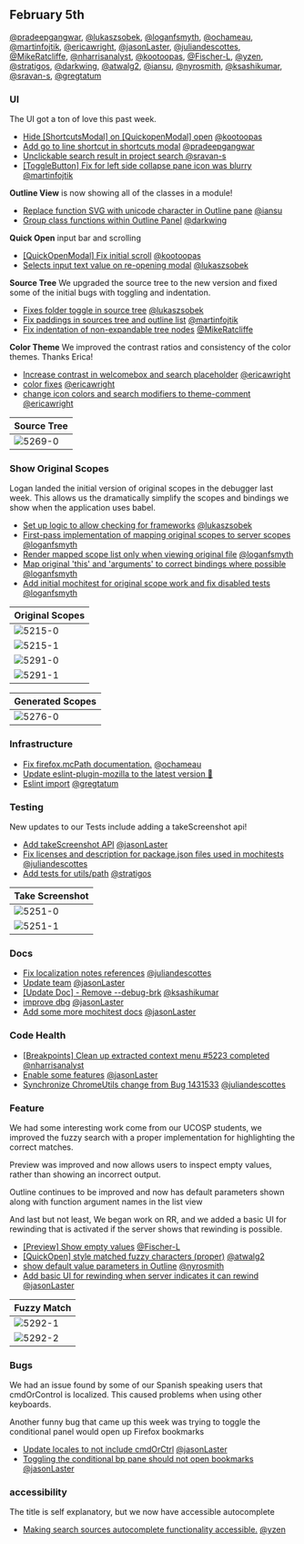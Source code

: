 ## February 5th

[@pradeepgangwar], [@lukaszsobek], [@loganfsmyth], [@ochameau], [@martinfojtik], [@ericawright], [@jasonLaster], [@juliandescottes], [@MikeRatcliffe], [@nharrisanalyst], [@kootoopas], [@Fischer-L], [@yzen], [@stratigos], [@darkwing], [@atwalg2], [@iansu], [@nyrosmith], [@ksashikumar], [@sravan-s], [@gregtatum]

### UI

The UI got a ton of love this past week.

* [Hide [ShortcutsModal] on [QuickopenModal] open][5275] [@kootoopas]
* [Add go to line shortcut in shortcuts modal][4932] [@pradeepgangwar]
* [Unclickable search result in project search ][5305] [@sravan-s]
* [[ToggleButton] Fix for left side collapse pane icon was blurry][5309] [@martinfojtik]

**Outline View** is now showing all of the classes in a module!

* [Replace function SVG with unicode character in Outline pane][5293] [@iansu]
* [Group class functions within Outline Panel][5290] [@darkwing]

**Quick Open** input bar and scrolling

* [[QuickOpenModal] Fix initial scroll][5311] [@kootoopas]
* [Selects input text value on re-opening modal][5286] [@lukaszsobek]

**Source Tree** We upgraded the source tree to the new version and fixed some of the initial bugs with toggling and indentation.

* [Fixes folder toggle in source tree][5308] [@lukaszsobek]
* [Fix paddings in sources tree and outline list][5240] [@martinfojtik]
* [Fix indentation of non-expandable tree nodes][5269] [@MikeRatcliffe]

**Color Theme** We improved the contrast ratios and consistency of the color themes. Thanks Erica!

* [Increase contrast in welcomebox and search placeholder][5249] [@ericawright]
* [color fixes][5314] [@ericawright]
* [change icon colors and search modifiers to theme-comment][5318] [@ericawright]

| Source Tree |
| ----------- |
| ![5269-0]   |

### Show Original Scopes

Logan landed the initial version of original scopes in the debugger last week. This allows us the dramatically simplify the scopes and bindings we show when the application uses babel.

* [Set up logic to allow checking for frameworks][5186] [@lukaszsobek]
* [First-pass implementation of mapping original scopes to server scopes][5215] [@loganfsmyth]
* [Render mapped scope list only when viewing original file][5276] [@loganfsmyth]
* [Map original 'this' and 'arguments' to correct bindings where possible][5291] [@loganfsmyth]
* [Add initial mochitest for original scope work and fix disabled tests][5317] [@loganfsmyth]

| Original Scopes |
| --------------- |
| ![5215-0]       |
| ![5215-1]       |
| ![5291-0]       |
| ![5291-1]       |

| Generated Scopes |
| ---------------- |
| ![5276-0]        |

### Infrastructure

* [Fix firefox.mcPath documentation.][5238] [@ochameau]
* [Update eslint-plugin-mozilla to the latest version 🚀][5272]
* [Eslint import][5315] [@gregtatum]

### Testing

New updates to our Tests include adding a takeScreenshot api!

* [Add takeScreenshot API][5251] [@jasonLaster]
* [Fix licenses and description for package.json files used in mochitests][5264] [@juliandescottes]
* [Add tests for utils/path][5289] [@stratigos]

| Take Screenshot |
| --------------- |
| ![5251-0]       |
| ![5251-1]       |

### Docs

* [Fix localization notes references][5263] [@juliandescottes]
* [Update team][5274] [@jasonLaster]
* [[Update Doc] - Remove --debug-brk][5297] [@ksashikumar]
* [improve dbg][5304] [@jasonLaster]
* [Add some more mochitest docs][5319] [@jasonLaster]

### Code Health

* [[Breakpoints] Clean up extracted context menu #5223 completed][5271] [@nharrisanalyst]
* [Enable some features][5273] [@jasonLaster]
* [Synchronize ChromeUtils change from Bug 1431533][5282] [@juliandescottes]

### Feature

We had some interesting work come from our UCOSP students, we improved the fuzzy search with a proper implementation for highlighting the correct matches.

Preview was improved and now allows users to inspect empty values, rather than showing an incorrect output.

Outline continues to be improved and now has default parameters shown along with function argument names in the list view

And last but not least, We began work on RR, and we added a basic UI for rewinding that is activated if the server shows that rewinding is possible.

* [[Preview] Show empty values][5279] [@Fischer-L]
* [[QuickOpen] style matched fuzzy characters (proper)][5292] [@atwalg2]
* [show default value parameters in Outline][5294] [@nyrosmith]
* [Add basic UI for rewinding when server indicates it can rewind][5303] [@jasonLaster]

| Fuzzy Match |
| ----------- |
| ![5292-1]   |
| ![5292-2]   |

### Bugs

We had an issue found by some of our Spanish speaking users that cmdOrControl is localized. This caused problems when using other keyboards.

Another funny bug that came up this week was trying to toggle the conditional panel would open up Firefox bookmarks

* [Update locales to not include cmdOrCtrl][5281] [@jasonLaster]
* [Toggling the conditional bp pane should not open bookmarks][5299] [@jasonLaster]

### accessibility

The title is self explanatory, but we now have accessible autocomplete

* [Making search sources autocomplete functionality accessible.][5285] [@yzen]

[4932-0]: https://user-images.githubusercontent.com/21259802/34070513-c3b9dd3c-e28d-11e7-94b9-9d8c7ccba246.png
[5215-0]: https://user-images.githubusercontent.com/132260/35460493-16552724-0299-11e8-96f2-9f04472556a7.png
[5215-1]: https://user-images.githubusercontent.com/132260/35460611-7cfe14c2-0299-11e8-8ec6-1f62b84c66da.png
[5251-0]: https://user-images.githubusercontent.com/254562/35596533-48115556-05e8-11e8-8752-fc8d1ff86a2b.png
[5251-1]: https://user-images.githubusercontent.com/254562/35596561-64a16648-05e8-11e8-8e11-9a133e8d53e9.png
[5269-0]: https://user-images.githubusercontent.com/116941/35636987-b84532ee-06aa-11e8-8328-819d2656c172.png
[5275-0]: https://user-images.githubusercontent.com/601001/35648099-3e9c3234-06dd-11e8-9914-6d5f44bc5c1f.gif
[5276-0]: https://user-images.githubusercontent.com/132260/35649451-fdb265d0-068d-11e8-857e-9b31c4459765.gif
[5279-0]: https://user-images.githubusercontent.com/5627487/35678901-1990200a-0790-11e8-8b2a-4b9734a84b35.gif
[5286-0]: https://user-images.githubusercontent.com/23530054/35698006-1f098188-078c-11e8-9dad-a67420b007ee.gif
[5290-0]: https://user-images.githubusercontent.com/46655/35714772-491595b8-0794-11e8-8258-1556d781dcdc.png
[5291-0]: https://user-images.githubusercontent.com/132260/35711806-b838c1de-0773-11e8-9c26-aa7252ea8130.png
[5291-1]: https://user-images.githubusercontent.com/132260/35712335-6435d4ca-0776-11e8-9924-50061cf28d55.png
[5292-0]: https://user-images.githubusercontent.com/23143862/35723185-9cf2c1fc-07b6-11e8-85aa-46fc9b2b2e22.png
[5292-1]: https://user-images.githubusercontent.com/23143862/35717263-54b1acac-079b-11e8-91d6-70acdf34b598.png
[5292-2]: https://user-images.githubusercontent.com/23143862/35714962-f74fdcae-078c-11e8-9c37-258c38e90c1c.png
[5292-3]: https://user-images.githubusercontent.com/23143862/35715520-248f70e6-0790-11e8-80f5-faebba6587d7.png
[5293-0]: https://user-images.githubusercontent.com/433725/35716425-24b8177a-0796-11e8-86eb-0d8e35bd39d2.png
[5293-1]: https://user-images.githubusercontent.com/433725/35716426-24d377f4-0796-11e8-93f7-7948953c2155.png
[5294-0]: https://user-images.githubusercontent.com/2511026/35727134-60f60d48-0807-11e8-922a-d5bd990a76cd.PNG
[5305-0]: https://user-images.githubusercontent.com/11382805/35763591-edf45ed4-08f2-11e8-92ee-a10a2f068541.gif
[5308-0]: https://user-images.githubusercontent.com/23530054/35765487-e12b13f6-08c4-11e8-9bc3-3a6c2a69537b.gif
[5309-0]: https://user-images.githubusercontent.com/7465851/35765648-afacaa48-08c8-11e8-8511-f65c23b8465c.JPG
[5309-1]: https://user-images.githubusercontent.com/7465851/35765647-a99925dc-08c8-11e8-91bb-f5e4cd5aa56f.JPG
[5311-0]: https://user-images.githubusercontent.com/601001/35770593-ec534106-0926-11e8-8f4b-2e43da08bf95.gif
[5314-0]: https://user-images.githubusercontent.com/10803178/35814836-13f18954-0a65-11e8-8e59-f100e6891038.png
[5314-1]: https://user-images.githubusercontent.com/10803178/35814839-16554348-0a65-11e8-8135-41923b319def.png
[5314-2]: https://user-images.githubusercontent.com/10803178/35814754-d60fa68e-0a64-11e8-9b12-8a98fd2a6b4a.png
[5314-3]: https://user-images.githubusercontent.com/10803178/35814693-ac158af6-0a64-11e8-972f-a729afde7205.png
[4932]: https://github.com/devtools-html/debugger.html/pull/4932
[5186]: https://github.com/devtools-html/debugger.html/pull/5186
[5215]: https://github.com/devtools-html/debugger.html/pull/5215
[5238]: https://github.com/devtools-html/debugger.html/pull/5238
[5240]: https://github.com/devtools-html/debugger.html/pull/5240
[5249]: https://github.com/devtools-html/debugger.html/pull/5249
[5251]: https://github.com/devtools-html/debugger.html/pull/5251
[5263]: https://github.com/devtools-html/debugger.html/pull/5263
[5264]: https://github.com/devtools-html/debugger.html/pull/5264
[5269]: https://github.com/devtools-html/debugger.html/pull/5269
[5271]: https://github.com/devtools-html/debugger.html/pull/5271
[5272]: https://github.com/devtools-html/debugger.html/pull/5272
[5273]: https://github.com/devtools-html/debugger.html/pull/5273
[5274]: https://github.com/devtools-html/debugger.html/pull/5274
[5275]: https://github.com/devtools-html/debugger.html/pull/5275
[5276]: https://github.com/devtools-html/debugger.html/pull/5276
[5279]: https://github.com/devtools-html/debugger.html/pull/5279
[5281]: https://github.com/devtools-html/debugger.html/pull/5281
[5282]: https://github.com/devtools-html/debugger.html/pull/5282
[5285]: https://github.com/devtools-html/debugger.html/pull/5285
[5286]: https://github.com/devtools-html/debugger.html/pull/5286
[5289]: https://github.com/devtools-html/debugger.html/pull/5289
[5290]: https://github.com/devtools-html/debugger.html/pull/5290
[5291]: https://github.com/devtools-html/debugger.html/pull/5291
[5292]: https://github.com/devtools-html/debugger.html/pull/5292
[5293]: https://github.com/devtools-html/debugger.html/pull/5293
[5294]: https://github.com/devtools-html/debugger.html/pull/5294
[5297]: https://github.com/devtools-html/debugger.html/pull/5297
[5299]: https://github.com/devtools-html/debugger.html/pull/5299
[5303]: https://github.com/devtools-html/debugger.html/pull/5303
[5304]: https://github.com/devtools-html/debugger.html/pull/5304
[5305]: https://github.com/devtools-html/debugger.html/pull/5305
[5308]: https://github.com/devtools-html/debugger.html/pull/5308
[5309]: https://github.com/devtools-html/debugger.html/pull/5309
[5311]: https://github.com/devtools-html/debugger.html/pull/5311
[5314]: https://github.com/devtools-html/debugger.html/pull/5314
[5315]: https://github.com/devtools-html/debugger.html/pull/5315
[5317]: https://github.com/devtools-html/debugger.html/pull/5317
[5318]: https://github.com/devtools-html/debugger.html/pull/5318
[5319]: https://github.com/devtools-html/debugger.html/pull/5319
[@pradeepgangwar]: https://github.com/pradeepgangwar
[@lukaszsobek]: https://github.com/lukaszsobek
[@loganfsmyth]: https://github.com/loganfsmyth
[@ochameau]: https://github.com/ochameau
[@martinfojtik]: https://github.com/martinfojtik
[@ericawright]: https://github.com/ericawright
[@jasonlaster]: https://github.com/jasonLaster
[@juliandescottes]: https://github.com/juliandescottes
[@mikeratcliffe]: https://github.com/MikeRatcliffe
[@nharrisanalyst]: https://github.com/nharrisanalyst
[@kootoopas]: https://github.com/kootoopas
[@fischer-l]: https://github.com/Fischer-L
[@yzen]: https://github.com/yzen
[@stratigos]: https://github.com/stratigos
[@darkwing]: https://github.com/darkwing
[@atwalg2]: https://github.com/atwalg2
[@iansu]: https://github.com/iansu
[@nyrosmith]: https://github.com/nyrosmith
[@ksashikumar]: https://github.com/ksashikumar
[@sravan-s]: https://github.com/sravan-s
[@gregtatum]: https://github.com/gregtatum
